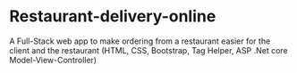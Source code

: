 # Restaurant-delivery-online
A Full-Stack web app to make ordering from a restaurant easier for the client and the restaurant (HTML, CSS, Bootstrap, Tag Helper, ASP .Net core Model-View-Controller)
